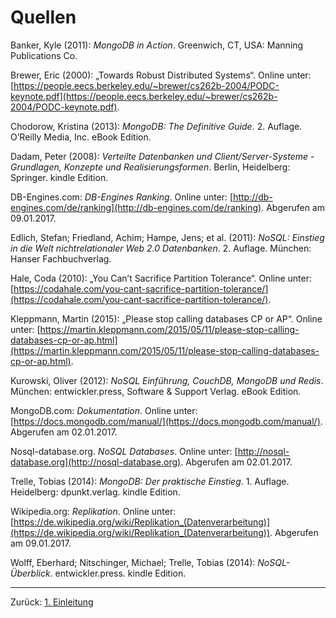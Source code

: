 # Quellen


Banker, Kyle (2011): *MongoDB in Action*. Greenwich, CT, USA: Manning Publications Co.

Brewer, Eric (2000): „Towards Robust Distributed Systems“. Online unter: [https://people.eecs.berkeley.edu/~brewer/cs262b-2004/PODC-keynote.pdf](https://people.eecs.berkeley.edu/~brewer/cs262b-2004/PODC-keynote.pdf).

Chodorow, Kristina (2013): *MongoDB: The Definitive Guide*. 2. Auflage. O’Reilly Media, Inc. eBook Edition.

Dadam, Peter (2008): *Verteilte Datenbanken und Client/Server-Systeme - Grundlagen, Konzepte und Realisierungsformen*. Berlin, Heidelberg: Springer. kindle Edition.

DB-Engines.com: *DB-Engines Ranking*. Online unter: [http://db-engines.com/de/ranking](http://db-engines.com/de/ranking). Abgerufen am 09.01.2017.

Edlich, Stefan; Friedland, Achim; Hampe, Jens; et al. (2011): *NoSQL: Einstieg in die Welt nichtrelationaler Web 2.0 Datenbanken*. 2. Auflage. München: Hanser Fachbuchverlag.

Hale, Coda (2010): „You Can’t Sacrifice Partition Tolerance“. Online unter: [https://codahale.com/you-cant-sacrifice-partition-tolerance/](https://codahale.com/you-cant-sacrifice-partition-tolerance/).

Kleppmann, Martin (2015): „Please stop calling databases CP or AP“. Online unter: [https://martin.kleppmann.com/2015/05/11/please-stop-calling-databases-cp-or-ap.html](https://martin.kleppmann.com/2015/05/11/please-stop-calling-databases-cp-or-ap.html).

Kurowski, Oliver (2012): *NoSQL Einführung, CouchDB, MongoDB und Redis*. München: entwickler.press, Software & Support Verlag. eBook Edition.

MongoDB.com: *Dokumentation*. Online unter: [https://docs.mongodb.com/manual/](https://docs.mongodb.com/manual/). Abgerufen am 02.01.2017.

Nosql-database.org. _NoSQL Databases_. Online unter: [http://nosql-database.org](http://nosql-database.org). Abgerufen am 02.01.2017.

Trelle, Tobias (2014): *MongoDB: Der praktische Einstieg*. 1. Auflage. Heidelberg: dpunkt.verlag. kindle Edition.

Wikipedia.org: _Replikation_. Online unter: [https://de.wikipedia.org/wiki/Replikation_(Datenverarbeitung)](https://de.wikipedia.org/wiki/Replikation_(Datenverarbeitung)). Abgerufen am 09.01.2017.

Wolff, Eberhard; Nitschinger, Michael; Trelle, Tobias (2014): *NoSQL-Überblick*. entwickler.press. kindle Edition.




***


[kap1]: ./01_einleitung.md "Einleitung"

Zurück: [1. Einleitung][kap1]
